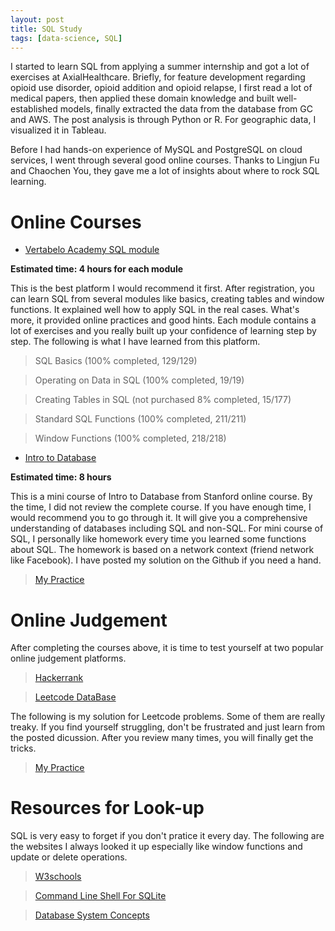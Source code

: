 ```yaml
---
layout: post
title: SQL Study
tags: [data-science, SQL]
---
```


I started to learn SQL from applying a summer internship and got a lot of exercises at AxialHealthcare. Briefly, for feature development regarding opioid use disorder, opioid addition and opioid relapse, I first read a lot of medical papers, then applied these domain knowledge and built well-established models, finally extracted the data from the database from GC and AWS. The post analysis is through Python or R. For geographic data, I visualized it in Tableau.

Before I had hands-on experience of MySQL and PostgreSQL on cloud services, I went through several good online courses. Thanks to Lingjun Fu and Chaochen You, they gave me a lot of insights about where to rock SQL learning.

# Online Courses

* [Vertabelo Academy SQL module](https://academy.vertabelo.com/)

**Estimated time: 4 hours for each module**

This is the best platform I would recommend it first. After registration, you can learn SQL from several modules like basics, creating tables and window functions. It explained well how to apply SQL in the real cases. What's more, it provided online practices and good hints. Each module contains a lot of exercises and you really built up your confidence of learning step by step. The following is what I have learned from this platform.

>SQL Basics (100% completed, 129/129)

>Operating on Data in SQL (100% completed, 19/19)

>Creating Tables in SQL (not purchased 8% completed, 15/177)

>Standard SQL Functions (100% completed, 211/211)

>Window Functions (100% completed, 218/218)

* [Intro to Database](https://lagunita.stanford.edu/courses/Engineering/db/2014_1/about)

**Estimated time: 8 hours**

This is a mini course of Intro to Database from Stanford online course. By the time, I did not review the complete course. If you have enough time, I would recommend you to go through it. It will give you a comprehensive understanding of databases including SQL and non-SQL. For mini course of SQL, I personally like homework every time you learned some functions about SQL. The homework is based on a network context (friend network like Facebook). I have posted my solution on the Github if you need a hand.

>[My Practice](https://github.com/wangruinju/SQL_Resources/blob/master/Stanford%20SQL%20practice/SQL%20exercise.Rmd)

# Online Judgement

After completing the courses above, it is time to test yourself at two popular online judgement platforms.

>[Hackerrank](https://www.hackerrank.com/)

>[Leetcode DataBase](https://leetcode.com/problemset/database/)

The following is my solution for Leetcode problems. Some of them are really treaky. If you find yourself struggling, don't be frustrated and just learn from the posted dicussion. After you review many times, you will finally get the tricks.

>[My Practice](https://github.com/wangruinju/SQL_Resources/blob/master/Leetcode%20SQL%20practice/SQL.md)

# Resources for Look-up

SQL is very easy to forget if you don't pratice it every day. The following are the websites I always looked it up especially like window functions and update or delete operations.

>[W3schools](https://www.w3schools.com/SQl/default.asp)

>[Command Line Shell For SQLite](http://www.sqlite.org/cli.html)

>[Database System Concepts](http://codex.cs.yale.edu/avi/db-book/db6/slide-dir/index.html)